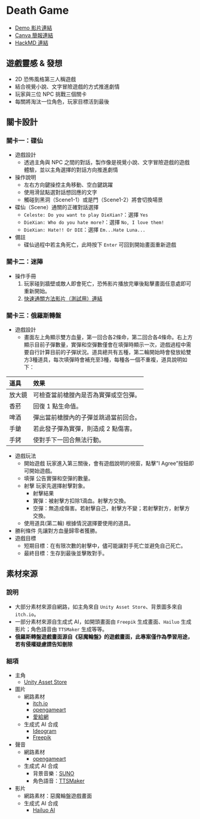 # Death Game
* [Demo 影片連結](https://www.youtube.com/watch?v=QkwtMe3pX7M)
* [Canva 簡報連結](https://www.canva.com/design/DAGbvyfn5nc/2svSkbdcWSwOuOL67Fej8g/view?utm_content=DAGbvyfn5nc&utm_campaign=designshare&utm_medium=link2&utm_source=uniquelinks&utlId=h9661b54a4a)
* [HackMD 連結](https://hackmd.io/skaxwQOZRS20dLIAM-rJog?view)

## 遊戲靈感 & 發想
* 2D 恐怖風格第三人稱遊戲
* 結合視覺小說、文字冒險遊戲的方式推進劇情
* 玩家與三位 NPC 挑戰三個關卡
* 每關將淘汰一位角色，玩家目標活到最後

## 關卡設計
### 關卡一：碟仙
* 遊戲設計
  * 透過主角與 NPC 之間的對話，製作像是視覺小說、文字冒險遊戲的遊戲體驗，並以主角選擇的對話方向推進劇情
* 操作說明
  * 左右方向鍵操控主角移動、空白鍵跳躍
  * 使用滑鼠點選對話想回應的文字
  * 觸碰到黑洞（Scene1-1）或是門（Scene1-2）將會切換場景
* 碟仙（Scene）通關的正確對話選擇
  *  `Celeste: Do you want to play DieXian?`：選擇 `Yes`
  *  `DieXian: Who do you hate more?`：選擇 `No, I love them!`
  *  `DieXian: Hate!! Or DIE`：選擇 `Em...Hate Luna...`
* 備註
  * 碟仙過程中若主角死亡，此時按下 `Enter` 可回到開始畫面重新遊戲

### 關卡二：迷陣
* 操作手冊
  1. 玩家碰到牆壁或敵人即會死亡，恐怖影片播放完畢後點擊畫面任意處即可重新開始。
  2. [快速通關方法影片（測試用）連結](https://youtu.be/3uHxyI81F_s)

### 關卡三：俄羅斯轉盤
* 遊戲設計
  * 畫面左上角顯示雙方血量，第一回合各2條命，第二回合各4條命。右上方顯示目前子彈數量，實彈和空彈數僅會在填彈時顯示一次，遊戲過程中需要自行計算目前的子彈狀況。道具總共有五種，第二輪開始時會發放給雙方3種道具，每次填彈時會補充至3種，每種各一個不重複，道具說明如下：

| 道具   | 效果                                               |
|:------|:---------------------------------------------------|
| 放大鏡 | 可檢查當前槍膛內是否為實彈或空包彈。               |
| 香菸   | 回復 1 點生命值。                                  |
| 啤酒   | 彈出當前槍膛內的子彈並跳過當前回合。               |
| 手鎗   | 若此發子彈為實彈，則造成 2 點傷害。                |
| 手銬   | 使對手下一回合無法行動。                          |

* 遊戲玩法
  * 開始遊戲 玩家進入第三關後，會有遊戲說明的視窗，點擊”I Agree”按鈕即可開始遊戲。
  * 填彈 公告實彈和空彈的數量。
  * 射擊 玩家先選擇射擊對象。
    * 射擊結果
    * 實彈：被射擊方扣除1滴血。射擊方交換。
    * 空彈：無造成傷害。若射擊自己，射擊方不變；若射擊對方，射擊方交換。
  * 使用道具(第二輪) 根據情況選擇要使用的道具。
* 勝利條件 先讓對方血量歸零者獲勝。
* 遊戲目標
  * 短期目標：在有限次數的射擊中，儘可能讓對手死亡並避免自己死亡。
  * 最終目標：生存到最後並擊敗對手。

## 素材來源
### 說明
* 大部分素材來源自網路，如主角來自 `Unity Asset Store`、背景圖多來自 `itch.io`。
* 一部分素材來源自生成式 AI，如開頭畫面由 `Freepik` 生成畫面、`Hailuo` 生成影片；角色語音由 `TTSMaker` 生成等等。
* **俄羅斯轉盤遊戲畫面源自《惡魔輪盤》的遊戲畫面，此專案僅作為學習用途，若有侵權疑慮請告知刪除**

### 細項
* 主角
  * [Unity Asset Store](https://assetstore.unity.com/)
* 圖片
  * 網路素材
    * [itch.io](https://itch.io/game-assets)
    * [opengameart](https://opengameart.org/)
    * [愛給網](https://www.aigei.com/game2d/lib/rpg_kong_b/?utm_source=chatgpt.com)
  * 生成式 AI 合成
    * [Ideogram](https://ideogram.ai/)
    * [Freepik](https://www.freepik.com/)
* 聲音
  * 網路素材
    * [opengameart](https://opengameart.org/)
  * 生成式 AI 合成
    * 背景音樂：[SUNO](https://suno.com/)
    * 角色語音：[TTSMaker](https://ttsmaker.com/zh-hk)
* 影片
  * 網路素材：惡魔輪盤遊戲畫面
  * 生成式 AI 合成
    * [Hailuo AI](https://hailuoai.video/)
